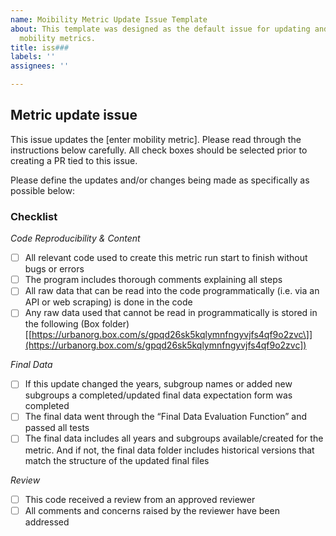 ```yaml
---
name: Moibility Metric Update Issue Template
about: This template was designed as the default issue for updating and/or changing
  mobility metrics.
title: iss###
labels: ''
assignees: ''

---
```


## Metric update issue

This issue updates the \[enter mobility metric\]. Please read through the instructions below carefully. All check boxes should be selected prior to creating a PR tied to this issue.

Please define the updates and/or changes being made as specifically as possible below:

### Checklist

*Code Reproducibility & Content*

-   [ ] All relevant code used to create this metric run start to finish without bugs or errors
-   [ ] The program includes thorough comments explaining all steps
-   [ ] All raw data that can be read into the code programmatically (i.e. via an API or web scraping) is done in the code
-   [ ] Any raw data used that cannot be read in programmatically is stored in the following (Box folder)\[[https://urbanorg.box.com/s/gpqd26sk5kqlymnfngyvjfs4qf9o2zvc\]](https://urbanorg.box.com/s/gpqd26sk5kqlymnfngyvjfs4qf9o2zvc])

*Final Data*

-   [ ] If this update changed the years, subgroup names or added new subgroups a completed/updated final data expectation form was completed
-   [ ] The final data went through the “Final Data Evaluation Function” and passed all tests
-   [ ] The final data includes all years and subgroups available/created for the metric. And if not, the final data folder includes historical versions that match the structure of the updated final files

*Review*

-   [ ] This code received a review from an approved reviewer
-   [ ] All comments and concerns raised by the reviewer have been addressed
